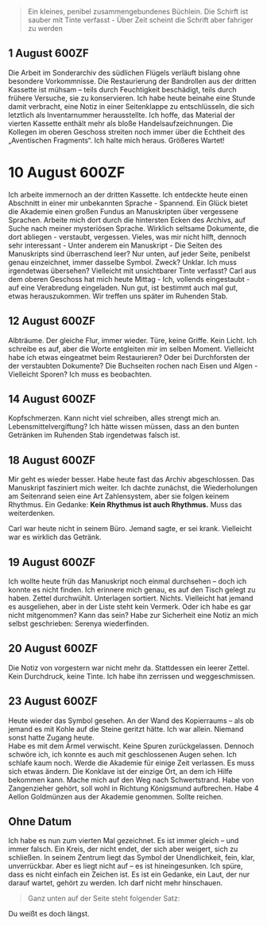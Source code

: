 > Ein kleines, penibel zusammengebundenes Büchlein. Die Schirft ist sauber mit Tinte verfasst - Über Zeit scheint die Schrift aber fahriger zu werden

## 1 August 600ZF

Die Arbeit im Sonderarchiv des südlichen Flügels verläuft bislang ohne besondere Vorkommnisse. Die Restaurierung der Bandrollen aus der dritten Kassette ist mühsam – teils durch Feuchtigkeit beschädigt, teils durch frühere Versuche, sie zu konservieren. Ich habe heute beinahe eine Stunde damit verbracht, eine Notiz in einer Seitenklappe zu entschlüsseln, die sich letztlich als Inventarnummer herausstellte. Ich hoffe, das Material der vierten Kassette enthält mehr als bloße Handelsaufzeichnungen. Die Kollegen im oberen Geschoss streiten noch immer über die Echtheit des „Aventischen Fragments“. Ich halte mich heraus. Größeres Wartet!

# 10 August 600ZF

Ich arbeite immernoch an der dritten Kassette. Ich entdeckte heute einen Abschnitt in einer mir unbekannten Sprache - Spannend. Ein Glück bietet die Akademie einen großen Fundus an Manuskripten über vergessene Sprachen. Arbeite mich dort durch die hintersten Ecken des Archivs, auf Suche nach meiner mysteriösen Sprache. Wirklich seltsame Dokumente, die dort abliegen - verstaubt, vergessen. Vieles, was mir nicht hilft, dennoch sehr interessant - Unter anderem ein Manuskript - Die Seiten des Manuskripts sind überraschend leer? Nur unten, auf jeder Seite, penibelst genau einzeichnet, immer dasselbe Symbol. Zweck? Unklar. Ich muss irgendetwas übersehen? Vielleicht mit unsichtbarer Tinte verfasst? 
Carl aus dem oberen Geschoss hat mich heute Mittag - Ich, vollends eingestaubt - auf eine Verabredung eingeladen. Nun gut, ist bestimmt auch mal gut, etwas herauszukommen. Wir treffen uns später im Ruhenden Stab. 

## 12 August 600ZF

Albträume. Der gleiche Flur, immer wieder. Türe, keine Griffe. Kein Licht. Ich schreibe es auf, aber die Worte entgleiten mir im selben Moment. Vielleicht habe ich etwas eingeatmet beim Restaurieren? Oder bei Durchforsten der der verstaubten Dokumente? Die Buchseiten rochen nach Eisen und Algen - Vielleicht Sporen? Ich muss es beobachten.

## 14 August 600ZF
Kopfschmerzen. Kann nicht viel schreiben, alles strengt mich an. Lebensmittelvergiftung? Ich hätte wissen müssen, dass an den bunten Getränken im Ruhenden Stab irgendetwas falsch ist. 

## 18 August 600ZF
Mir geht es wieder besser. Habe heute fast das Archiv abgeschlossen. Das Manuskript fasziniert mich weiter. Ich dachte zunächst, die Wiederholungen am Seitenrand seien eine Art Zahlensystem, aber sie folgen keinem Rhythmus. Ein Gedanke: **Kein Rhythmus ist auch Rhythmus.** Muss das weiterdenken.

Carl war heute nicht in seinem Büro. Jemand sagte, er sei krank. Vielleicht war es wirklich das Getränk.

## 19 August 600ZF
Ich wollte heute früh das Manuskript noch einmal durchsehen – doch ich konnte es nicht finden. Ich erinnere mich genau, es auf den Tisch gelegt zu haben. Zettel durchwühlt. Unterlagen sortiert. Nichts. Vielleicht hat jemand es ausgeliehen, aber in der Liste steht kein Vermerk. Oder ich habe es gar nicht mitgenommen? Kann das sein? Habe zur Sicherheit eine Notiz an mich selbst geschrieben: Serenya wiederfinden.

## 20 August 600ZF
Die Notiz von vorgestern war nicht mehr da. Stattdessen ein leerer Zettel. Kein Durchdruck, keine Tinte. Ich habe ihn zerrissen und weggeschmissen. 

## 23 August 600ZF
Heute wieder das Symbol gesehen. An der Wand des Kopierraums – als ob jemand es mit Kohle auf die Steine geritzt hätte. Ich war allein. Niemand sonst hatte Zugang heute.  
Habe es mit dem Ärmel verwischt. Keine Spuren zurückgelassen. Dennoch schwöre ich, ich konnte es auch mit geschlossenen Augen sehen. Ich schlafe kaum noch. Werde die Akademie für einige Zeit verlassen. Es muss sich etwas ändern. Die Konklave ist der einzige Ort, an dem ich Hilfe bekommen kann. Mache mich auf den Weg nach Schwertstrand. Habe von Zangenzieher gehört, soll wohl in Richtung Königsmund aufbrechen. Habe 4 Aellon Goldmünzen aus der Akademie genommen. Sollte reichen.

## Ohne Datum 
Ich habe es nun zum vierten Mal gezeichnet. Es ist immer gleich – und immer falsch. Ein Kreis, der nicht endet, der sich aber weigert, sich zu schließen. In seinem Zentrum liegt das Symbol der Unendlichkeit, fein, klar, unverrückbar. Aber es liegt nicht auf – es ist hineingesunken.  Ich spüre, dass es nicht einfach ein Zeichen ist. Es ist ein Gedanke, ein Laut, der nur darauf wartet, gehört zu werden.  Ich darf nicht mehr hinschauen.

> Ganz unten auf der Seite steht folgender Satz:
  
Du weißt es doch längst.




